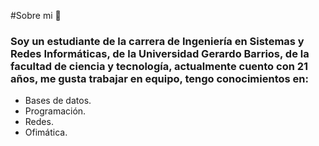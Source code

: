 #Sobre mi 👋
### Soy un estudiante de la carrera de Ingeniería en Sistemas y Redes Informáticas, de la Universidad Gerardo Barrios, de la facultad de ciencia y tecnología, actualmente cuento con 21 años, me gusta trabajar en equipo, tengo conocimientos en: 

- Bases de datos.
- Programación.
- Redes.
- Ofimática.


<!--
**USIS051620/usis051620** is a ✨ _special_ ✨ repository because its `README.md` (this file) appears on your GitHub profile.

Here are some ideas to get you started:

- 🔭 I’m currently working on ...
- 🌱 I’m currently learning ...
- 👯 I’m looking to collaborate on ...
- 🤔 I’m looking for help with ...
- 💬 Ask me about ...
- 📫 How to reach me: ...
- 😄 Pronouns: ...
- ⚡ Fun fact: ...
-->
